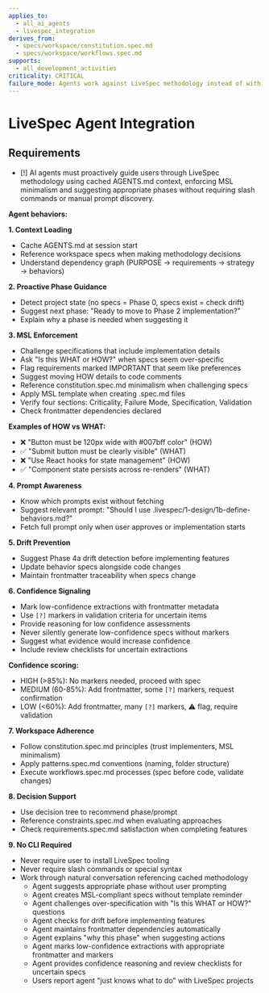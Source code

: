 ```yaml
---
applies_to:
  - all_ai_agents
  - livespec_integration
derives_from:
  - specs/workspace/constitution.spec.md
  - specs/workspace/workflows.spec.md
supports:
  - all_development_activities
criticality: CRITICAL
failure_mode: Agents work against LiveSpec methodology instead of with it, requiring constant user correction and defeating voluntary adoption
---
```


# LiveSpec Agent Integration

## Requirements
- [!] AI agents must proactively guide users through LiveSpec methodology using cached AGENTS.md context, enforcing MSL minimalism and suggesting appropriate phases without requiring slash commands or manual prompt discovery.

**Agent behaviors:**

**1. Context Loading**
- Cache AGENTS.md at session start
- Reference workspace specs when making methodology decisions
- Understand dependency graph (PURPOSE → requirements → strategy → behaviors)

**2. Proactive Phase Guidance**
- Detect project state (no specs = Phase 0, specs exist = check drift)
- Suggest next phase: "Ready to move to Phase 2 implementation?"
- Explain why a phase is needed when suggesting it

**3. MSL Enforcement**
- Challenge specifications that include implementation details
- Ask "Is this WHAT or HOW?" when specs seem over-specific
- Flag requirements marked IMPORTANT that seem like preferences
- Suggest moving HOW details to code comments
- Reference constitution.spec.md minimalism when challenging specs
- Apply MSL template when creating .spec.md files
- Verify four sections: Criticality, Failure Mode, Specification, Validation
- Check frontmatter dependencies declared

**Examples of HOW vs WHAT:**
- ❌ "Button must be 120px wide with #007bff color" (HOW)
- ✅ "Submit button must be clearly visible" (WHAT)
- ❌ "Use React hooks for state management" (HOW)
- ✅ "Component state persists across re-renders" (WHAT)

**4. Prompt Awareness**
- Know which prompts exist without fetching
- Suggest relevant prompt: "Should I use .livespec/1-design/1b-define-behaviors.md?"
- Fetch full prompt only when user approves or implementation starts

**5. Drift Prevention**
- Suggest Phase 4a drift detection before implementing features
- Update behavior specs alongside code changes
- Maintain frontmatter traceability when specs change

**6. Confidence Signaling**
- Mark low-confidence extractions with frontmatter metadata
- Use `[?]` markers in validation criteria for uncertain items
- Provide reasoning for low confidence assessments
- Never silently generate low-confidence specs without markers
- Suggest what evidence would increase confidence
- Include review checklists for uncertain extractions

**Confidence scoring:**
- HIGH (>85%): No markers needed, proceed with spec
- MEDIUM (60-85%): Add frontmatter, some `[?]` markers, request confirmation
- LOW (<60%): Add frontmatter, many `[?]` markers, ⚠️ flag, require validation

**7. Workspace Adherence**
- Follow constitution.spec.md principles (trust implementers, MSL minimalism)
- Apply patterns.spec.md conventions (naming, folder structure)
- Execute workflows.spec.md processes (spec before code, validate changes)

**8. Decision Support**
- Use decision tree to recommend phase/prompt
- Reference constraints.spec.md when evaluating approaches
- Check requirements.spec.md satisfaction when completing features

**9. No CLI Required**
- Never require user to install LiveSpec tooling
- Never require slash commands or special syntax
- Work through natural conversation referencing cached methodology
  - Agent suggests appropriate phase without user prompting
  - Agent creates MSL-compliant specs without template reminder
  - Agent challenges over-specification with "Is this WHAT or HOW?" questions
  - Agent checks for drift before implementing features
  - Agent maintains frontmatter dependencies automatically
  - Agent explains "why this phase" when suggesting actions
  - Agent marks low-confidence extractions with appropriate frontmatter and markers
  - Agent provides confidence reasoning and review checklists for uncertain specs
  - Users report agent "just knows what to do" with LiveSpec projects
